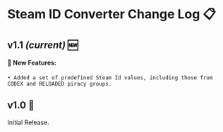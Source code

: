 # Steam ID Converter Change Log 📋

## v1.1 *(current)* 🆕
#### 🚀 New Features:
    • Added a set of predefined Steam Id values, including those from CODEX and RELOADED piracy groups.

## v1.0 🔄
Initial Release.